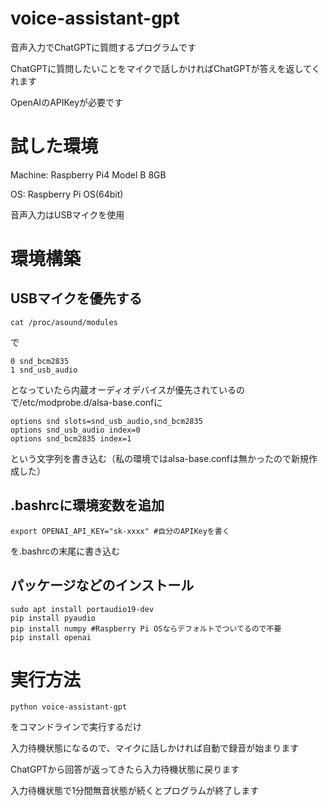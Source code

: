 # voice-assistant-gpt
音声入力でChatGPTに質問するプログラムです

ChatGPTに質問したいことをマイクで話しかければChatGPTが答えを返してくれます

OpenAIのAPIKeyが必要です

# 試した環境
Machine: Raspberry Pi4 Model B 8GB

OS: Raspberry Pi OS(64bit)

音声入力はUSBマイクを使用

# 環境構築
## USBマイクを優先する
```
cat /proc/asound/modules
```
で
```
0 snd_bcm2835
1 snd_usb_audio
``` 
となっていたら内蔵オーディオデバイスが優先されているので/etc/modprobe.d/alsa-base.confに
```
options snd slots=snd_usb_audio,snd_bcm2835
options snd_usb_audio index=0
options snd_bcm2835 index=1
```
という文字列を書き込む（私の環境ではalsa-base.confは無かったので新規作成した）
## .bashrcに環境変数を追加
```
export OPENAI_API_KEY="sk-xxxx" #自分のAPIKeyを書く
```
を.bashrcの末尾に書き込む
## パッケージなどのインストール
```
sudo apt install portaudio19-dev
pip install pyaudio
pip install numpy #Raspberry Pi OSならデフォルトでついてるので不要
pip install openai
```

# 実行方法
```
python voice-assistant-gpt
```
をコマンドラインで実行するだけ

入力待機状態になるので、マイクに話しかければ自動で録音が始まります

ChatGPTから回答が返ってきたら入力待機状態に戻ります

入力待機状態で1分間無音状態が続くとプログラムが終了します
